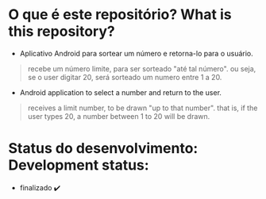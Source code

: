 # O que é este repositório? What is this repository?

- Aplicativo Android para sortear um número e retorna-lo para o usuário.
> recebe um número limite, para ser sorteado "até tal número".
ou seja, se o user digitar 20, será sorteado um numero entre 1 a 20.
 
- Android application to select a number and return to the user.
> receives a limit number, to be drawn "up to that number".
that is, if the user types 20, a number between 1 to 20 will be drawn.

# Status do desenvolvimento: Development status:
- finalizado ✔️
